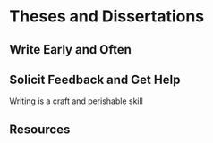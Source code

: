 # Theses and Dissertations

## Write Early and Often


## Solicit Feedback and Get Help 

Writing is a craft and perishable skill


## Resources
